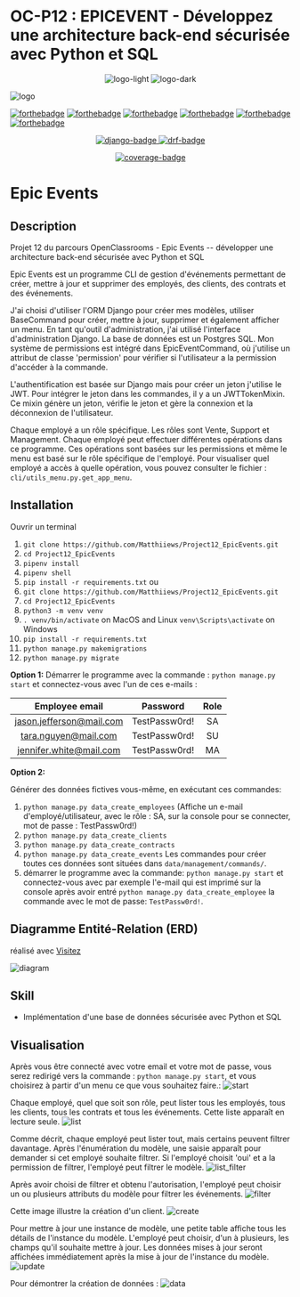 # OC-P12 : EPICEVENT - Développez une architecture back-end sécurisée avec Python et SQL

<p align="center">
  <img src="IMG/logo_light.png#gh-light-mode-only" alt="logo-light" />
  <img src="IMG/logo_dark.png#gh-dark-mode-only" alt="logo-dark" />
</p>

![logo](IMG/Logo_EpicEvents.png)

[![forthebadge](https://forthebadge.com/images/badges/cc-0.svg)](https://forthebadge.com)
[![forthebadge](https://forthebadge.com/images/badges/made-with-python.svg)](https://forthebadge.com)
[![forthebadge](https://forthebadge.com/images/badges/built-with-love.svg)](https://forthebadge.com)
[![forthebadge](https://forthebadge.com/images/badges/made-with-markdown.svg)](https://forthebadge.com)
[![forthebadge](https://forthebadge.com/images/badges/code-style-black.svg)](https://forthebadge.com)
[![forthebadge](https://forthebadge.com/images/badges/made-in-python.svg)](https://forthebadge.com)

<p align="center">
    <a href="https://www.djangoproject.com">
    <img src="https://img.shields.io/badge/Django-4.0+-092E20?style=flat&logo=django&logoColor=white" alt="django-badge">
  </a>
    <a href="https://www.django-rest-framework.org/">
    <img src="https://img.shields.io/badge/DRF-3.13.1-a30000?style=flat" alt="drf-badge">
  </a>
</p>

<p align="center">
    <a href="https://coverage.readthedocs.io/en/6.4.4/">
    <img src="https://img.shields.io/badge/coverage-98%25-brightgreen" alt="coverage-badge">
  </a>
</p>

# Epic Events

## Description

Projet 12 du parcours OpenClassrooms - Epic Events -- développer une architecture back-end sécurisée avec Python et SQL

Epic Events est un programme CLI de gestion d'événements permettant de créer, mettre à jour et supprimer des employés, des clients, des contrats et des événements.

J'ai choisi d'utiliser l'ORM Django pour créer mes modèles, utiliser BaseCommand pour créer, mettre à jour, supprimer et également afficher un menu. En tant qu'outil d'administration, j'ai utilisé l'interface d'administration Django. La base de données est un Postgres SQL.
Mon système de permissions est intégré dans EpicEventCommand, où j'utilise un attribut de classe 'permission' pour vérifier si l'utilisateur a la permission d'accéder à la commande.

L'authentification est basée sur Django mais pour créer un jeton j'utilise le JWT. Pour intégrer le jeton dans les commandes, il y a un JWTTokenMixin. Ce mixin génère un jeton, vérifie le jeton et gère la connexion et la déconnexion de l'utilisateur.

Chaque employé a un rôle spécifique. Les rôles sont Vente, Support et Management. Chaque employé peut effectuer différentes opérations dans ce programme. Ces opérations sont basées sur les permissions et même le menu est basé sur le rôle spécifique de l'employé. Pour visualiser quel employé a accès à quelle opération, vous pouvez consulter le fichier : `cli/utils_menu.py.get_app_menu`.

## Installation

Ouvrir un terminal

1. `git clone https://github.com/Matthiiews/Project12_EpicEvents.git`
2. `cd Project12_EpicEvents`
3. `pipenv install`
4. `pipenv shell`
5. `pip install -r requirements.txt`
ou
6. `git clone https://github.com/Matthiiews/Project12_EpicEvents.git`
7. `cd Project12_EpicEvents`
8. `python3 -m venv venv`
9. `. venv/bin/activate` on MacOS and Linux `venv\Scripts\activate` on Windows
10. `pip install -r requirements.txt`
11. `python manage.py makemigrations`
12. `python manage.py migrate`

**Option 1:**
Démarrer le programme avec la commande : `python manage.py start` et connectez-vous avec l'un de ces e-mails :

  |   **Employee email**    |    Password     |  Role  |
  |:-----------------------:|:---------------:|:------:|
  |jason.jefferson@mail.com |  TestPassw0rd!  |   SA   |
  |   tara.nguyen@mail.com  |  TestPassw0rd!  |   SU   |
  |jennifer.white@mail.com  |  TestPassw0rd!  |   MA   |

**Option 2:**

Générer des données fictives vous-même, en exécutant ces commandes:

1. `python manage.py data_create_employees` (Affiche un e-mail d'employé/utilisateur, avec le rôle : SA, sur la console pour se connecter, mot de passe : TestPassw0rd!)
2. `python manage.py data_create_clients`
3. `python manage.py data_create_contracts`
4. `python manage.py data_create_events`
Les commandes pour créer toutes ces données sont situées dans `data/management/commands/`.
5. démarrer le programme avec la commande: `python manage.py start` et connectez-vous avec par exemple l'e-mail qui est imprimé sur la console après avoir entré `python manage.py data_create_employee` la commande avec le mot de passe: `TestPassw0rd!`.

## Diagramme Entité-Relation (ERD)

réalisé avec [Visitez](https://dbdiagram.io)

![diagram](/README_images/EpicEvents_modelDiagramm.png)

## Skill

- Implémentation d'une base de données sécurisée avec Python et SQL

## Visualisation

Après vous être connecté avec votre email et votre mot de passe, vous serez redirigé vers la commande : `python manage.py start`, et vous choisirez à partir d'un menu ce que vous souhaitez faire.:
![start](/IMG/EpicEvents_start.png)

Chaque employé, quel que soit son rôle, peut lister tous les employés, tous les clients, tous les contrats et tous les événements. Cette liste apparaît en lecture seule.
![list](/IMG/EpicEvents_listEmployees.png)

Comme décrit, chaque employé peut lister tout, mais certains peuvent filtrer davantage. Après l'énumération du modèle, une saisie apparaît pour demander si cet employé souhaite filtrer. Si l'employé choisit 'oui' et a la permission de filtrer, l'employé peut filtrer le modèle.
![list_filter](/IMG/EpicEvents_listContracts.png)

Après avoir choisi de filtrer et obtenu l'autorisation, l'employé peut choisir un ou plusieurs attributs du modèle pour filtrer les événements.
![filter](/IMG/EpicEvents_filterEvents.png)

Cette image illustre la création d'un client.
![create](/IMG/EpicEvents_createClient.png)

Pour mettre à jour une instance de modèle, une petite table affiche tous les détails de l'instance du modèle. L'employé peut choisir, d'un à plusieurs, les champs qu'il souhaite mettre à jour.
Les données mises à jour seront affichées immédiatement après la mise à jour de l'instance du modèle.
![update](/IMG/EpicEvents_updateContract.png)

Pour démontrer la création de données :
![data](/IMG/EpicEvents_data_creation.png)
